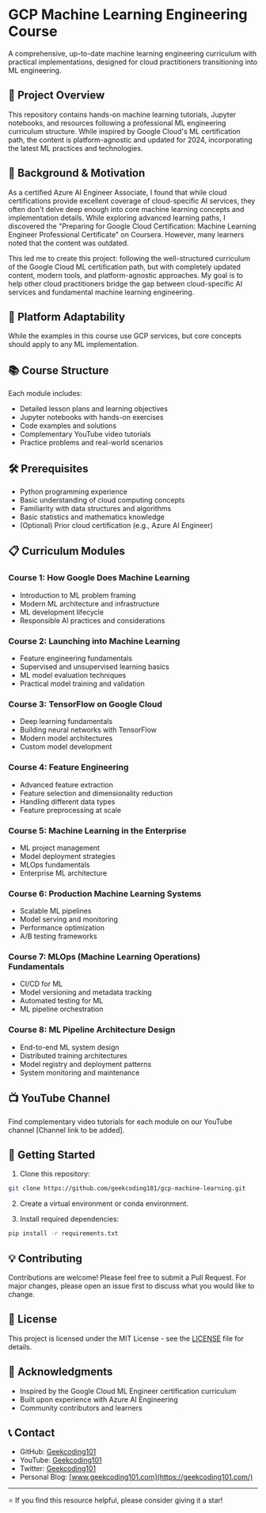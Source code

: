 # GCP Machine Learning Engineering Course

A comprehensive, up-to-date machine learning engineering curriculum with practical implementations, designed for cloud practitioners transitioning into ML engineering.

## 🎯 Project Overview

This repository contains hands-on machine learning tutorials, Jupyter notebooks, and resources following a professional ML engineering curriculum structure. While inspired by Google Cloud's ML certification path, the content is platform-agnostic and updated for 2024, incorporating the latest ML practices and technologies.

## 🌟 Background & Motivation

As a certified Azure AI Engineer Associate, I found that while cloud certifications provide excellent coverage of cloud-specific AI services, they often don't delve deep enough into core machine learning concepts and implementation details. While exploring advanced learning paths, I discovered the "Preparing for Google Cloud Certification: Machine Learning Engineer Professional Certificate" on Coursera. However, many learners noted that the content was outdated.

This led me to create this project: following the well-structured curriculum of the Google Cloud ML certification path, but with completely updated content, modern tools, and platform-agnostic approaches. My goal is to help other cloud practitioners bridge the gap between cloud-specific AI services and fundamental machine learning engineering.

## 🔄 Platform Adaptability

While the examples in this course use GCP services, but core concepts should apply to any ML implementation.

## 📚 Course Structure

Each module includes:
- Detailed lesson plans and learning objectives
- Jupyter notebooks with hands-on exercises
- Code examples and solutions
- Complementary YouTube video tutorials
- Practice problems and real-world scenarios

## 🛠️ Prerequisites

- Python programming experience
- Basic understanding of cloud computing concepts
- Familiarity with data structures and algorithms
- Basic statistics and mathematics knowledge
- (Optional) Prior cloud certification (e.g., Azure AI Engineer)

## 📋 Curriculum Modules

### Course 1: How Google Does Machine Learning
- Introduction to ML problem framing
- Modern ML architecture and infrastructure
- ML development lifecycle
- Responsible AI practices and considerations

### Course 2: Launching into Machine Learning
- Feature engineering fundamentals
- Supervised and unsupervised learning basics
- ML model evaluation techniques
- Practical model training and validation

### Course 3: TensorFlow on Google Cloud
- Deep learning fundamentals
- Building neural networks with TensorFlow
- Modern model architectures
- Custom model development

### Course 4: Feature Engineering
- Advanced feature extraction
- Feature selection and dimensionality reduction
- Handling different data types
- Feature preprocessing at scale

### Course 5: Machine Learning in the Enterprise
- ML project management
- Model deployment strategies
- MLOps fundamentals
- Enterprise ML architecture

### Course 6: Production Machine Learning Systems
- Scalable ML pipelines
- Model serving and monitoring
- Performance optimization
- A/B testing frameworks

### Course 7: MLOps (Machine Learning Operations) Fundamentals
- CI/CD for ML
- Model versioning and metadata tracking
- Automated testing for ML
- ML pipeline orchestration

### Course 8: ML Pipeline Architecture Design
- End-to-end ML system design
- Distributed training architectures
- Model registry and deployment patterns
- System monitoring and maintenance

## 📺 YouTube Channel

Find complementary video tutorials for each module on our YouTube channel [Channel link to be added].

## 🚀 Getting Started

1. Clone this repository:
```bash
git clone https://github.com/geekcoding101/gcp-machine-learning.git
```

2. Create a virtual environment or conda environment.

3. Install required dependencies:
```bash
pip install -r requirements.txt
```


## 💡 Contributing

Contributions are welcome! Please feel free to submit a Pull Request. For major changes, please open an issue first to discuss what you would like to change.

## 📄 License

This project is licensed under the MIT License - see the [LICENSE](LICENSE) file for details.

## 🤝 Acknowledgments

- Inspired by the Google Cloud ML Engineer certification curriculum
- Built upon experience with Azure AI Engineering
- Community contributors and learners

## 📞 Contact

- GitHub: [Geekcoding101](https://github.com/geekcoding101)
- YouTube: [Geekcoding101](https://www.youtube.com/@GeekCoding101)
- Twitter: [Geekcoding101](https://x.com/GeekCoding101)
- Personal Blog: [www.geekcoding101.com](https://geekcoding101.com/)

---
⭐ If you find this resource helpful, please consider giving it a star!
